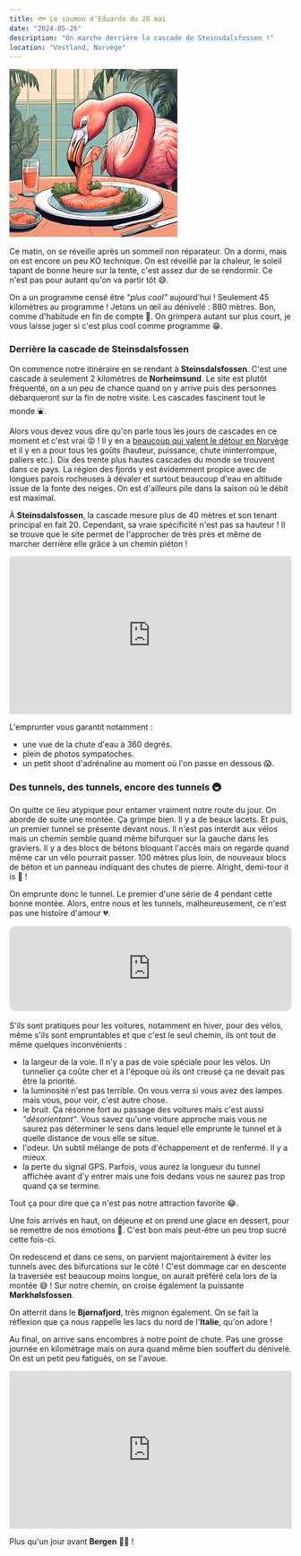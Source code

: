 ```yaml
---
title: 🐟 Le saumon d'Eduardo du 26 mai
date: "2024-05-26"
description: "On marche derrière la cascade de Steinsdalsfossen !"
location: "Vestland, Norvège"
---
```


![Saumon d'Eduardo](../saumon_eduardo.png)

Ce matin, on se réveille après un sommeil non réparateur. On a dormi, mais on est encore un peu KO technique. On est réveillé par la chaleur, le soleil tapant de bonne heure sur la tente, c'est assez dur de se rendormir. Ce n'est pas pour autant qu'on va partir tôt 😅.

On a un programme censé être *"plus cool"* aujourd'hui ! Seulement 45 kilomètres au programme ! Jetons un œil au dénivelé : 880 mètres. Bon, comme d'habitude en fin de compte 🤔. On grimpera autant sur plus court, je vous laisse juger si c'est plus cool comme programme 😁.

### Derrière la cascade de Steinsdalsfossen

On commence notre itinéraire en se rendant à **Steinsdalsfossen**. C'est une cascade à seulement 2 kilomètres de **Norheimsund**. Le site est plutôt fréquenté, on a un peu de chance quand on y arrive puis des personnes débarqueront sur la fin de notre visite. Les cascades fascinent tout le monde ⛲.

Alors vous devez vous dire qu'on parle tous les jours de cascades en ce moment et c'est vrai 😝 ! Il y en a [beaucoup qui valent le détour en Norvège](https://www.visitnorway.fr/activites-norvege/attractions-naturelles/cascades/) et il y en a pour tous les goûts (hauteur, puissance, chute ininterrompue, paliers etc.). Dix des trente plus hautes cascades du monde se trouvent dans ce pays. La région des fjords y est évidemment propice avec de longues parois rocheuses à dévaler et surtout beaucoup d'eau en altitude issue de la fonte des neiges. On est d'ailleurs pile dans la saison où le débit est maximal.

À **Steinsdalsfossen**, la cascade mesure plus de 40 mètres et son tenant principal en fait 20. Cependant, sa vraie spécificité n'est pas sa hauteur ! Il se trouve que le site permet de l'approcher de très près et même de marcher derrière elle grâce à un chemin piéton !

<div style="width: 100%; height: 0; position: relative; padding-bottom: 56%;"><iframe src="https://giphy.com/embed/IPR9FyG0dVol2" style="top: 0; left: 0; width: 100%; height: 100%; position: absolute; border: 0;" allowfullscreen scrolling="no" allow="encrypted-media;" class="giphy-embed"></iframe></div>

L'emprunter vous garantit notamment :
- une vue de la chute d'eau à 360 degrés.
- plein de photos sympatoches. 
- un petit shoot d'adrénaline au moment où l'on passe en dessous 😱. 

### Des tunnels, des tunnels, encore des tunnels 🚇

On quitte ce lieu atypique pour entamer vraiment notre route du jour. On aborde de suite une montée. Ça grimpe bien. Il y a de beaux lacets. Et puis, un premier tunnel se présente devant nous. Il n'est pas interdit aux vélos mais un chemin semble quand même bifurquer sur la gauche dans les graviers. Il y a des blocs de bétons bloquant l'accès mais on regarde quand même car un vélo pourrait passer. 100 mètres plus loin, de nouveaux blocs de béton et un panneau indiquant des chutes de pierre. Alright, demi-tour it is 😬 !

On emprunte donc le tunnel. Le premier d'une série de 4 pendant cette bonne montée. Alors, entre nous et les tunnels, malheureusement, ce n'est pas une histoire d'amour 💔.

<iframe style="border-radius:12px" src="https://open.spotify.com/embed/track/4ZSDreApKOo6eQYFx9qXfD?utm_source=generator" width="100%" height="152" frameBorder="0" allow="autoplay; clipboard-write; encrypted-media; picture-in-picture" loading="lazy"></iframe>

S'ils sont pratiques pour les voitures, notamment en hiver, pour des vélos, même s'ils sont empruntables et que c'est le seul chemin, ils ont tout de même quelques inconvénients :
- la largeur de la voie. Il n'y a pas de voie spéciale pour les vélos. Un tunnelier ça coûte cher et à l'époque où ils ont creusé ça ne devait pas être la priorité.
- la luminosité n'est pas terrible. On vous verra si vous avez des lampes mais vous, pour voir, c'est autre chose. 
- le bruit. Ça résonne fort au passage des voitures mais c'est aussi *"désorientant"*. Vous savez qu'une voiture approche mais vous ne saurez pas déterminer le sens dans lequel elle emprunte le tunnel et à quelle distance de vous elle se situe.
- l'odeur. Un subtil mélange de pots d'échappement et de renfermé. Il y a mieux.
- la perte du signal GPS. Parfois, vous aurez la longueur du tunnel affichée avant d'y entrer mais une fois dedans vous ne saurez pas trop quand ça se termine.

Tout ça pour dire que ça n'est pas notre attraction favorite 😂.

Une fois arrivés en haut, on déjeune et on prend une glace en dessert, pour se remettre de nos émotions 🍦. C'est bon mais peut-être un peu trop sucré cette fois-ci.

On redescend et dans ce sens, on parvient majoritairement à éviter les tunnels avec des bifurcations sur le côté ! C'est dommage car en descente la traversée est beaucoup moins longue, on aurait préféré cela lors de la montée 😅 ! Sur notre chemin, on croise également la puissante **Mørkhølsfossen**.

On atterrit dans le **Bjørnafjord**, très mignon également. On se fait la réflexion que ça nous rappelle les lacs du nord de l'**Italie**, qu'on adore ! 

Au final, on arrive sans encombres à notre point de chute. Pas une grosse journée en kilométrage mais on aura quand même bien souffert du dénivelé. On est un petit peu fatigués, on se l'avoue.


<div style="width: 100%; height: 0; position: relative; padding-bottom: 56%;"><iframe src="https://giphy.com/embed/bq6F8QYqBU7Yc" style="top: 0; left: 0; width: 100%; height: 100%; position: absolute; border: 0;" allowfullscreen scrolling="no" allow="encrypted-media;" class="giphy-embed"></iframe></div>

Plus qu'un jour avant **Bergen** 💪🏼 !